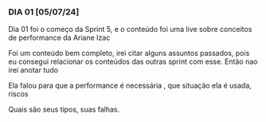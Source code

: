 ### DIA 01 [05/07/24]

Dia 01 foi o começo da Sprint 5, e o conteúdo
foi uma live sobre conceitos de performance da Ariane Izac

Foi um conteúdo bem completo, irei citar alguns assuntos passados, pois eu consegui relacionar os conteúdos das outras sprint com esse.
Então nao irei anotar tudo

Ela falou para que a performance é necessária , que situação ela é usada, riscos

Quais são seus tipos, suas falhas.